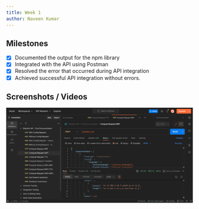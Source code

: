 ```yaml
---
title: Week 1
author: Naveen Kumar   
---
```


## Milestones
- [x] Documented the output for the npm library
- [x] Integrated with the API using Postman
- [x] Resolved the error that occurred during API integration
- [x] Achieved successful API integration without errors.

## Screenshots / Videos 
![Postman with bhashini api result](../images/postman_w1.png)

<!-- ## Contributions -->

<!-- ## Learnings -->
